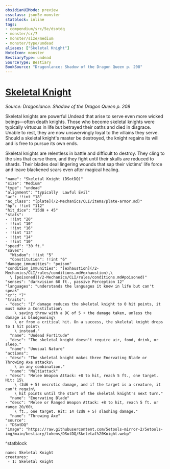 ```yaml
---
obsidianUIMode: preview
cssclass: json5e-monster
statblock: inline
tags:
- compendium/src/5e/dsotdq
- monster/cr/7
- monster/size/medium
- monster/type/undead
aliases: ["Skeletal Knight"]
NoteIcon: monster
BestiaryType: undead
SourceType: Bestiary
BookSource: "Dragonlance: Shadow of the Dragon Queen p. 208"
---
```

# [Skeletal Knight](2-Mechanics/CLI/bestiary/undead/skeletal-knight-dsotdq.md)
*Source: Dragonlance: Shadow of the Dragon Queen p. 208*  

Skeletal knights are powerful Undead that arise to serve even more wicked beings—often death knights. Those who become skeletal knights were typically virtuous in life but betrayed their oaths and died in disgrace. Unable to rest, they are now unswervingly loyal to the villains they serve. Should a skeletal knight's master be destroyed, the knight regains its will and is free to pursue its own ends.

Skeletal knights are relentless in battle and difficult to destroy. They cling to the sins that curse them, and they fight until their skulls are reduced to shards. Their blades deal lingering wounds that sap their victims' life force and leave blackened scars even after magical healing.

```statblock
"name": "Skeletal Knight (DSotDQ)"
"size": "Medium"
"type": "undead"
"alignment": "typically  Lawful Evil"
"ac": !!int "18"
"ac_class": "[plate](/2-Mechanics/CLI/items/plate-armor.md)"
"hp": !!int "112"
"hit_dice": "15d8 + 45"
"stats":
- !!int "20"
- !!int "10"
- !!int "16"
- !!int "13"
- !!int "14"
- !!int "10"
"speed": "30 ft."
"saves":
  "Wisdom": !!int "5"
  "Constitution": !!int "6"
"damage_immunities": "poison"
"condition_immunities": "[exhaustion](/2-Mechanics/CLI/rules/conditions.md#exhaustion),\
  \ [poisoned](/2-Mechanics/CLI/rules/conditions.md#poisoned)"
"senses": "darkvision 60 ft., passive Perception 12"
"languages": "understands the languages it knew in life but can't speak"
"cr": "7"
"traits":
- "desc": "If damage reduces the skeletal knight to 0 hit points, it must make a Constitution\
    \ saving throw with a DC of 5 + the damage taken, unless the damage is bludgeoning\
    \ or from a critical hit. On a success, the skeletal knight drops to 1 hit point\
    \ instead."
  "name": "Undead Fortitude"
- "desc": "The skeletal knight doesn't require air, food, drink, or sleep."
  "name": "Unusual Nature"
"actions":
- "desc": "The skeletal knight makes three Enervating Blade or Throwing Axe attacks\
    \ in any combination."
  "name": "Multiattack"
- "desc": "Melee Weapon Attack: +8 to hit, reach 5 ft., one target. Hit: 15\
    \ (3d6 + 5) necrotic damage, and if the target is a creature, it can't regain\
    \ hit points until the start of the skeletal knight's next turn."
  "name": "Enervating Blade"
- "desc": "Melee or Ranged Weapon Attack: +8 to hit, reach 5 ft. or range 20/60\
    \ ft., one target. Hit: 14 (2d8 + 5) slashing damage."
  "name": "Throwing Axe"
"source":
- "DSotDQ"
"image": "https://raw.githubusercontent.com/5etools-mirror-2/5etools-img/main/bestiary/tokens/DSotDQ/Skeletal%20Knight.webp"
```
^statblock

```encounter-table
name: Skeletal Knight
creatures:
 - 1: Skeletal Knight
```